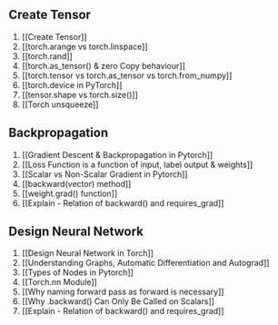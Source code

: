 ## Create Tensor 
1. [[Create Tensor]]
2. [[torch.arange vs torch.linspace]]
3. [[torch.rand]]
4. [[torch.as_tensor() & zero Copy behaviour]]
5. [[torch.tensor vs torch.as_tensor vs torch.from_numpy]]
6. [[torch.device in PyTorch]]
7. [[tensor.shape vs torch.size()]]
8. [[Torch unsqueeze]]

## Backpropagation
1. [[Gradient Descent & Backpropagation in Pytorch]]
2. [[Loss Function is a function of input, label output & weights]]
3. [[Scalar vs Non-Scalar Gradient in Pytorch]]
4. [[backward(vector) method]]
5. [[weight.grad() function]]
6. [[Explain - Relation of backward() and requires_grad]]

## Design Neural Network 

1. [[Design Neural Network in Torch]]
2. [[Understanding Graphs, Automatic Differentiation and Autograd]]
3. [[Types of Nodes in Pytorch]]
4. [[Torch.nn Module]]
5. [[Why naming forward pass as forward is necessary]]
6. [[Why .backward() Can Only Be Called on Scalars]]
7. [[Explain - Relation of backward() and requires_grad]]



